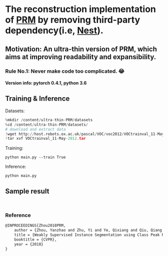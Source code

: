 # The reconstruction implementation of [PRM](https://github.com/ZhouYanzhao/PRM) by removing third-party dependency(i.e, [Nest](https://github.com/ZhouYanzhao/Nest)).
## Motivation: An ultra-thin version of PRM, which aims at improving readability and expansibility. 
### Rule No.1: Never make code too complicated. :joy:


#### Version info: pytorch 0.4.1, python 3.6

## Training & Inference
Datasets:
```python
%mkdir /content/ultra-thin-PRM/datasets
%cd /content/ultra-thin-PRM/datasets/
# download and extract data
!wget http://host.robots.ox.ac.uk/pascal/VOC/voc2012/VOCtrainval_11-May-2012.tar
!tar xvf VOCtrainval_11-May-2012.tar
```

Training:
```pythobn
python main.py --train True
```

Inference:
```pythobn
python main.py 
```


## Sample result

<figure class="half">
    <img src="img/prm_2.png", title="">
</figure>
<figure class="half">
    <img src="img/prm_3.png", title="">
</figure>


### Reference
```markdown
@INPROCEEDINGS{Zhou2018PRM,
    author = {Zhou, Yanzhao and Zhu, Yi and Ye, Qixiang and Qiu, Qiang and Jiao, Jianbin},
    title = {Weakly Supervised Instance Segmentation using Class Peak Response},
    booktitle = {CVPR},
    year = {2018}
}
```
